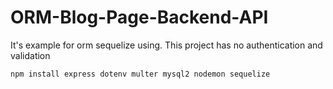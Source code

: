 # ORM-Blog-Page-Backend-API
It's example for orm sequelize using. This project has no authentication and validation
```bash
npm install express dotenv multer mysql2 nodemon sequelize
```
